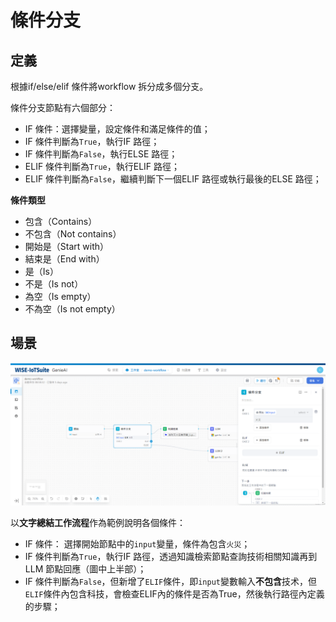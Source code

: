 # 條件分支
## 定義
根據if/else/elif 條件將workflow 拆分成多個分支。

條件分支節點有六個部分：
- IF 條件：選擇變量，設定條件和滿足條件的值；
- IF 條件判斷為```True```，執行IF 路徑；
- IF 條件判斷為```False```，執行ELSE 路徑；
- ELIF 條件判斷為```True```，執行ELIF 路徑；
- ELIF 條件判斷為```False```，繼續判斷下一個ELIF 路徑或執行最後的ELSE 路徑；

**條件類型**
- 包含（Contains）
- 不包含（Not contains）
- 開始是（Start with）
- 結束是（End with）
- 是（Is）
- 不是（Is not）
- 為空（Is empty）
- 不為空（Is not empty）

## 場景

![條件分支範例](/工作流程/節點說明/images/條件分支範例.png)

以**文字總結工作流程**作為範例說明各個條件：
- IF 條件： 選擇開始節點中的```input```變量，條件為包含```火災```；
- IF 條件判斷為```True```，執行IF 路徑，透過知識檢索節點查詢技術相關知識再到LLM 節點回應（圖中上半部）；
- IF 條件判斷為```False```，但新增了```ELIF```條件，即```input```變數輸入**不包含**技术，但```ELIF```條件內包含科技，會檢查ELIF內的條件是否為True，然後執行路徑內定義的步驟；
